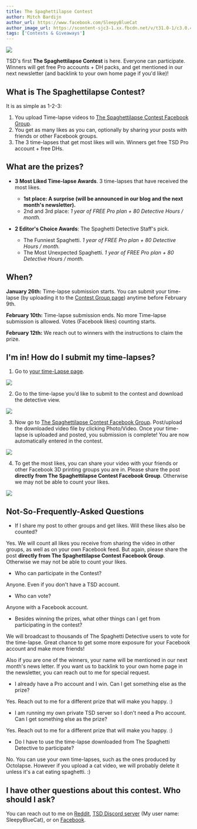 ```yaml
---
title: The Spaghettilapse Contest
author: Mitch Bardijn
author_url: https://www.facebook.com/SleepyBlueCat
author_image_url: https://scontent-sjc3-1.xx.fbcdn.net/v/t31.0-1/c3.0.480.480a/p480x480/30051793_10212220411287521_371651864893343373_o.jpg?_nc_cat=111&_nc_ohc=PSK7bD8DeY0AQlZ9SJETUg41DJaPF3n2HOUh9gxBwKISEuD6RKDKKV0RQ&_nc_ht=scontent-sjc3-1.xx&_nc_tp=1&oh=1ce79826f69eb4a9a5a5925c10b689e2&oe=5EABFCC4
tags: ['Contests & Giveaways']
---
```


![](/img/blogs/timelapse-contest.jpg)

TSD's first **The Spaghettilapse Contest** is here. Everyone can participate. Winners will get free Pro accounts + DH packs, and get mentioned in our next newsletter (and backlink to your own home page if you'd like)!

## What is The Spaghettilapse Contest?

It is as simple as 1-2-3:

1. You upload Time-lapse videos to [The Spaghettilapse Contest Facebook Group](https://www.facebook.com/groups/169972597603426/?source=unknown).
1. You get as many likes as you can, optionally by sharing your posts with friends or other Facebook groups.
1. The 3 time-lapses that get most likes will win. Winners get free TSD Pro account + free DHs.

<!--truncate-->

## What are the prizes?

* **3 Most Liked Time-lapse Awards**. 3 time-lapses that have received the most likes.
  * **1st place: A surprise (will be announced in our blog and the next month's newsletter).**
  * 2nd and 3rd place: *1 year of FREE Pro plan + 80 Detective Hours / month.*

* **2 Editor's Choice Awards**: The Spaghetti Detective Staff's pick.
  * The Funniest Spaghetti. *1 year of FREE Pro plan + 80 Detective Hours / month.*
  * The Most Unexpected Spaghetti. *1 year of FREE Pro plan + 80 Detective Hours / month.*

## When?

**January 26th:** Time-lapse submission starts. You can submit your time-lapse (by uploading it to the [Contest Group page](https://www.facebook.com/groups/169972597603426/?source=unknown)) anytime before February 9th.

**February 10th:** Time-lapse submission ends. No more Time-lapse submission is allowed. Votes (Facebook likes) counting starts.

**February 12th:** We reach out to winners with the instructions to claim the prize.

## I'm in! How do I submit my time-lapses?

1. Go to [your time-Lapse page](https://app.obico.io/prints/).

![](/img/blogs/contest-image1.png)

2. Go to the time-lapse you’d like to submit to the contest and download the detective view.

![](/img/blogs/contest-image3.png)

3. Now go to [The Spaghettilapse Contest Facebook Group](https://www.facebook.com/groups/169972597603426/?source=unknown). Post/upload the downloaded video file by clicking Photo/Video. Once your time-lapse is uploaded and posted, you submission is complete! You are now automatically entered in the contest.

![](/img/blogs/contest-image2.png)

4. To get the most likes, you can share your video with your friends or other Facebook 3D printing groups you are in. Please share the post **directly from The Spaghettilapse Contest Facebook Group**. Otherwise we may not be able to count your likes.

![](/img/blogs/contest-image4.png)

## Not-So-Frequently-Asked Questions

* If I share my post to other groups and get likes. Will these likes also be counted?

Yes. We will count all likes you receive from sharing the video in other groups, as well as on your own Facebook feed. But again, please share the post **directly from The Spaghettilapse Contest Facebook Group**. Otherwise we may not be able to count your likes.

* Who can participate in the Contest?

Anyone. Even if you don't have a TSD account.

* Who can vote?

Anyone with a Facebook account.

* Besides winning the prizes, what other things can I get from participating in the contest?

We will broadcast to thousands of The Spaghetti Detective users to vote for the time-lapse. Great chance to get some more exposure for your Facebook account and make more friends!

Also if you are one of the winners, your name will be mentioned in our next month's news letter. If you want us to backlink to your own home page in the newsletter, you can reach out to me for special request.

* I already have a Pro account and I win. Can I get something else as the prize?

Yes. Reach out to me for a different prize that will make you happy. :)

* I am running my own private TSD server so I don't need a Pro account. Can I get something else as the prize?

Yes. Reach out to me for a different prize that will make you happy. :)

* Do I have to use the time-lapse downloaded from The Spaghetti Detective to participate?

No. You can use your own time-lapses, such as the ones produced by Octolapse. However if you upload a cat video, we will probably delete it unless it's a cat eating spaghetti. :)

## I have other questions about this contest. Who should I ask?

You can reach out to me on [Reddit](https://www.reddit.com/user/SleepyBlueCat/), [TSD Discord server](https://discord.gg/hsMwGpD) (My user name: SleepyBlueCat), or on [Facebook](https://www.facebook.com/SleepyBlueCat).
